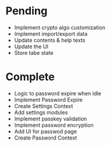# Pending
- Implement crypto algo customization
- Implement import/export data
- Update contents & help texts
- Update the UI
- Store tabe state

# Complete
- Logic to password expire when idle
- Implement Password Expire
- Create Settings Context
- Add settings modules
- Implement passkey validation
- Implement password encryption
- Add UI for passwod page
- Create Password Context